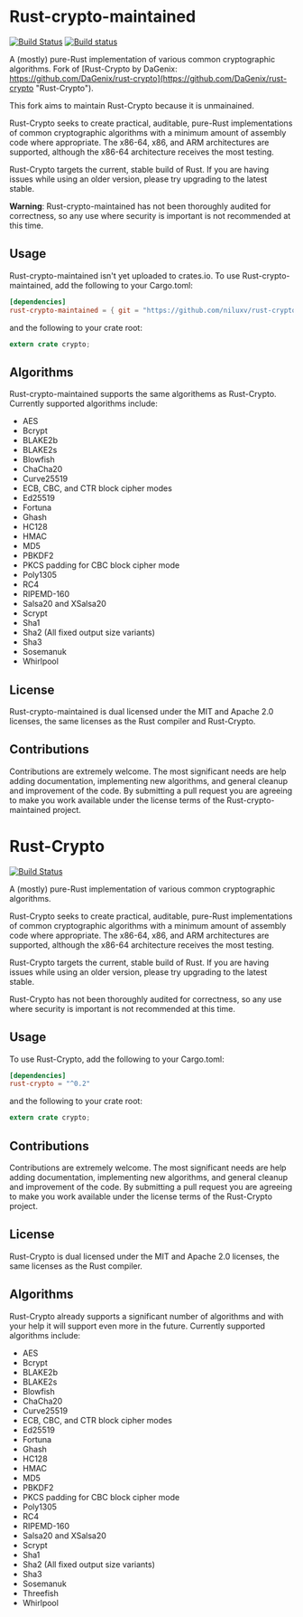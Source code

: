 # Rust-crypto-maintained

[![Build Status](https://travis-ci.org/niluxv/rust-crypto.png?branch=master)](https://travis-ci.org/niluxv/rust-crypto)
[![Build status](https://ci.appveyor.com/api/projects/status/fi5an9e3lasjkx00?svg=true)](https://ci.appveyor.com/project/niluxv/rust-crypto)

A (mostly) pure-Rust implementation of various common cryptographic algorithms.
Fork of [Rust-Crypto by DaGenix: https://github.com/DaGenix/rust-crypto](https://github.com/DaGenix/rust-crypto "Rust-Crypto").

This fork aims to maintain Rust-Crypto because it is unmainained.

Rust-Crypto seeks to create practical, auditable, pure-Rust implementations of common cryptographic
algorithms with a minimum amount of assembly code where appropriate. The x86-64, x86, and
ARM architectures are supported, although the x86-64 architecture receives the most testing.

Rust-Crypto targets the current, stable build of Rust.
If you are having issues while using an older version, please try upgrading to the latest stable.

__Warning__: Rust-crypto-maintained has not been thoroughly
audited for correctness, so any use where security is important is not recommended at this time.

## Usage

Rust-crypto-maintained isn't yet uploaded to crates.io.
To use Rust-crypto-maintained, add the following to your Cargo.toml:

```toml
[dependencies]
rust-crypto-maintained = { git = "https://github.com/niluxv/rust-crypto", branch = "stable_0.2" }
```

and the following to your crate root:

```rust
extern crate crypto;
```

## Algorithms

Rust-crypto-maintained supports the same algorithems as Rust-Crypto. Currently supported algorithms include:

* AES
* Bcrypt
* BLAKE2b
* BLAKE2s
* Blowfish
* ChaCha20
* Curve25519
* ECB, CBC, and CTR block cipher modes
* Ed25519
* Fortuna
* Ghash
* HC128
* HMAC
* MD5
* PBKDF2
* PKCS padding for CBC block cipher mode
* Poly1305
* RC4
* RIPEMD-160
* Salsa20 and XSalsa20
* Scrypt
* Sha1
* Sha2 (All fixed output size variants)
* Sha3
* Sosemanuk
* Whirlpool

## License

Rust-crypto-maintained is dual licensed under the MIT and Apache 2.0 licenses, the same licenses
as the Rust compiler and Rust-Crypto.

## Contributions

Contributions are extremely welcome. The most significant needs are help
adding documentation, implementing new algorithms,
and general cleanup and improvement of the code. By submitting a pull request you are agreeing to
make you work available under the license
terms of the Rust-crypto-maintained project.

# Rust-Crypto

[![Build Status](https://travis-ci.org/DaGenix/rust-crypto.png?branch=master)](https://travis-ci.org/DaGenix/rust-crypto)

A (mostly) pure-Rust implementation of various common cryptographic algorithms.

Rust-Crypto seeks to create practical, auditable, pure-Rust implementations of common cryptographic
algorithms with a minimum amount of assembly code where appropriate. The x86-64, x86, and
ARM architectures are supported, although the x86-64 architecture receives the most testing.

Rust-Crypto targets the current, stable build of Rust.
If you are having issues while using an older version, please try upgrading to the latest stable.

Rust-Crypto has not been thoroughly
audited for correctness, so any use where security is important is not recommended at this time.

## Usage

To use Rust-Crypto, add the following to your Cargo.toml:

```toml
[dependencies]
rust-crypto = "^0.2"
```

and the following to your crate root:

```rust
extern crate crypto;
```

## Contributions

Contributions are extremely welcome. The most significant needs are help
adding documentation, implementing new algorithms,
and general cleanup and improvement of the code. By submitting a pull request you are agreeing to
make you work available under the license
terms of the Rust-Crypto project.

## License

Rust-Crypto is dual licensed under the MIT and Apache 2.0 licenses, the same licenses
as the Rust compiler.

## Algorithms

Rust-Crypto already supports a significant number of algorithms and with your help
it will support even more in the future. Currently supported algorithms include:

* AES
* Bcrypt
* BLAKE2b
* BLAKE2s
* Blowfish
* ChaCha20
* Curve25519
* ECB, CBC, and CTR block cipher modes
* Ed25519
* Fortuna
* Ghash
* HC128
* HMAC
* MD5
* PBKDF2
* PKCS padding for CBC block cipher mode
* Poly1305
* RC4
* RIPEMD-160
* Salsa20 and XSalsa20
* Scrypt
* Sha1
* Sha2 (All fixed output size variants)
* Sha3
* Sosemanuk
* Threefish
* Whirlpool
